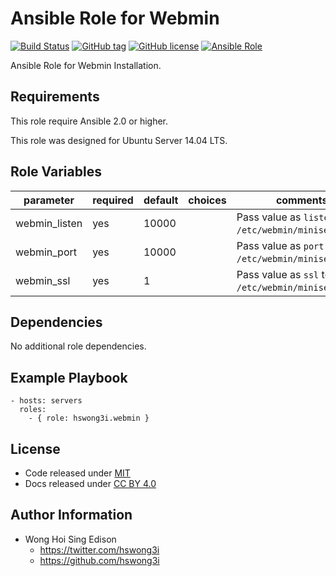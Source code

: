 Ansible Role for Webmin
=======================

[![Build Status](https://travis-ci.org/pantarei/ansible-role-webmin.svg?branch=master)](https://travis-ci.org/pantarei/ansible-role-webmin)
[![GitHub tag](https://img.shields.io/github/tag/pantarei/ansible-role-webmin.svg)](https://github.com/pantarei/ansible-role-webmin)
[![GitHub license](https://img.shields.io/github/license/pantarei/ansible-role-webmin.svg)](https://github.com/pantarei/ansible-role-webmin/blob/master/LICENSE)
[![Ansible Role](https://img.shields.io/ansible/role/6234.svg)](https://galaxy.ansible.com/detail#/role/6234)

Ansible Role for Webmin Installation.

Requirements
------------

This role require Ansible 2.0 or higher.

This role was designed for Ubuntu Server 14.04 LTS.

Role Variables
--------------

<table>
<colgroup>
<col width="20%" />
<col width="20%" />
<col width="20%" />
<col width="20%" />
<col width="20%" />
</colgroup>
<thead>
<tr class="header">
<th>parameter</th>
<th>required</th>
<th>default</th>
<th>choices</th>
<th>comments</th>
</tr>
</thead>
<tbody>
<tr class="odd">
<td>webmin_listen</td>
<td>yes</td>
<td>10000</td>
<td></td>
<td>Pass value as <code>listen</code> to <code>/etc/webmin/miniserv.conf</code>.</td>
</tr>
<tr class="even">
<td>webmin_port</td>
<td>yes</td>
<td>10000</td>
<td></td>
<td>Pass value as <code>port</code> to <code>/etc/webmin/miniserv.conf</code>.</td>
</tr>
<tr class="odd">
<td>webmin_ssl</td>
<td>yes</td>
<td>1</td>
<td></td>
<td>Pass value as <code>ssl</code> to <code>/etc/webmin/miniserv.conf</code>.</td>
</tr>
</tbody>
</table>

Dependencies
------------

No additional role dependencies.

Example Playbook
----------------

    - hosts: servers
      roles:
        - { role: hswong3i.webmin }

License
-------

-   Code released under [MIT](https://github.com/pantarei/ansible-role-webmin/blob/master/LICENSE)
-   Docs released under [CC BY 4.0](http://creativecommons.org/licenses/by/4.0/)

Author Information
------------------

-   Wong Hoi Sing Edison
    -   <a href="https://twitter.com/hswong3i" class="uri" class="uri">https://twitter.com/hswong3i</a>
    -   <a href="https://github.com/hswong3i" class="uri" class="uri">https://github.com/hswong3i</a>

